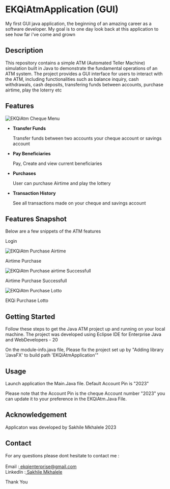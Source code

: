 # EKQiAtmApplication (GUI)

<p>My first GUI java application, the beginning of an amazing career as a software developer. My goal is to one day look back at this application to see how far i've come and grown<br> </p>

<h2>Description</h2>
<p>This repository contains a simple ATM (Automated Teller Machine) simulation built in Java to demonstrate the fundamental operations of an ATM system. The project provides a GUI interface for users to interact with the ATM, 
  including functionalities such as balance inquiry, cash withdrawals, cash deposits, transfering funds between accounts, purchase airtime, play the loterry etc </p>

<h2>Features</h2>

![EKQiAtm Cheque Menu ](https://lh3.googleusercontent.com/pw/ADCreHfCyaaLWjVEP-JdZrAMMGhekERw8tWQDVW_2kJt6QDUtjTrToZJY9ForTqwg-aMKVz81Hit1y4iGN3ZkZfY_yLJM7RKC7XL6M4MJYri78GMnz3aj83HuPztNI1VocZyNrJEJye3jVRVaZs4cwfgDfl7=w552-h514-s-no-gm?authuser=0)

<ul>
  <li><strong>Transfer Funds</strong> </li>
  <p> Transfer funds between two accounts your cheque account or savings account</p>
  
  <li> <strong>Pay Beneficiaries </strong> </li>
  <p>Pay, Create and view current beneficiaries</p>
  
  <li> <strong>Purchases </strong </li>
  <p>User can purchase Airtime and play the lottery </p>
  
  <li> <strong>Transaction History </strong </li>
  <p>See all transactions made on your cheque and savings account</p>
</ul>

<h2>Features Snapshot</h2>

<p>Below are a few snippets of the ATM features</p>

<p>Login</p>

![EKQiAtm Purchase Airtime ](https://lh3.googleusercontent.com/pw/ADCreHd2eqHehSKBrNH6K4Q69G_HLl9VdMqjPXLixYRc522K-bSpmOjDI0xUESnrZ__LSrIepTXzLIlOsWwMbG6DzArkY6Qi1dNUfBPQ_DstRh0D-XpisnNPOA8OLbO304bsrzZPlQI_mAStHcduNzQt9W-D=w511-h459-s-no-gm?authuser=0)
<p>Airtime Purchase</p>

![EKQiAtm Purchase airtime Successfull ](https://lh3.googleusercontent.com/pw/ADCreHdtrUT5GXtJJZYDWDdCmLb_oUznB-lUSvs8djH8u9Ldx-HG8dnbuHH8IPaLrY6rO6OPyhy-MzhB-J49xgpLaEFhzruxTqkRdO9IXZIhnJ2PFU-gu8lAh5RELnqnCzMRa9acrVbNFg0S4m9H7k_T6lGm=w573-h518-s-no-gm?authuser=0)
<p>Airtime Purchase Successfull</p>

![EKQiAtm Purchase Lotto ](https://lh3.googleusercontent.com/pw/ADCreHdrt0st8Q3KXQRNucSZq1y7vWDAJLh8eI9ASOrTEUX4g4zwa9BKSYOZ7KSDm67Ohr_n4d4ColwVDONf_DDk2M-PHo3cEPWs8K_IbIV_fKe3kYc5B0G0HMSEODS3v65Fx7g8N9wjMTGjD6DV_Tbj43n4=w573-h513-s-no-gm?authuser=0)
<p>EKQi Purchase Lotto </p>

<h2>Getting Started</h2>

<p>Follow these steps to get the Java ATM project up and running on your local machine. The project was developed using Eclipse IDE for Enterprise Java and WebDevelopers - 20 </p>
<p>On the module-info.java file, Please fix the project set up by "Adding library 'JavaFX' to build path 'EKQiAtmApplication'" </p>

<h2>Usage</h2>
<p>Launch application the Main.Java file. Default Account Pin is "2023"</p>

<p>Please note that the Account Pin is the cheque Account number "2023" you can update it to your preference in the EKQiAtm.Java File.</p>

<h2>Acknowledgement</h2>
<p>Applicaton was developed by Sakhile Mkhalele 2023</p>

<h2>Contact</h2>
<p>For any questions please dont hesitate to contact me : <br><br>
Email      :<a href = "mailto: ekqienterprise@gmail.com">  ekqienterprise@gmail.com</a> <br>
LinkedIn   :<a class="badge-base__link LI-simple-link" href="https://za.linkedin.com/in/sakhile-mkhalele?trk=profile-badge" target="_blank">  Sakhile Mkhalele</a></div>
</p>
<p>Thank You</p>


              
